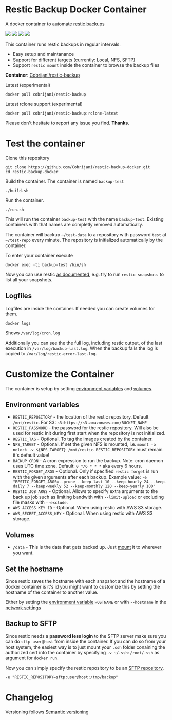 # Restic Backup Docker Container
A docker container to automate [restic backups](https://restic.github.io/)


[![](https://images.microbadger.com/badges/image/cobrijani/restic-backup.svg)](https://microbadger.com/images/cobrijani/restic-backup "Get your own image badge on microbadger.com")
[![](https://images.microbadger.com/badges/version/cobrijani/restic-backup.svg)](https://microbadger.com/images/cobrijani/restic-backup "Get your own version badge on microbadger.com")
[![](https://images.microbadger.com/badges/image/cobrijani/restic-backup:rclone-latest.svg)](https://microbadger.com/images/cobrijani/restic-backup:rclone-latest "Get your own image badge on microbadger.com")
[![](https://images.microbadger.com/badges/version/cobrijani/restic-backup:rclone-latest.svg)](https://microbadger.com/images/cobrijani/restic-backup:rclone-latest "Get your own version badge on microbadger.com")

This container runs restic backups in regular intervals.

* Easy setup and maintanance
* Support for different targets (currently: Local, NFS, SFTP)
* Support `restic mount` inside the container to browse the backup files

**Container**: [Cobrijani/restic-backup](https://hub.docker.com/r/cobrijani/restic-backup)


Latest (experimental)
```
docker pull cobrijani/restic-backup
```
Latest rclone support (experimental)
```
docker pull cobrijani/restic-backup:rclone-latest
```

Please don't hesitate to report any issue you find. **Thanks.**

# Test the container

Clone this repository

```
git clone https://github.com/Cobrijani/restic-backup-docker.git
cd restic-backup-docker
```

Build the container. The container is named `backup-test`
```
./build.sh
```

Run the container.
```
./run.sh
```

This will run the container `backup-test` with the name  `backup-test`. Existing containers with that names are completly removed automatically.

The container will backup `~/test-data` to a repository with password `test` at `~/test-repo` every minute. The repository is initialized automatically by the container.

To enter your container execute

```
docker exec -ti backup-test /bin/sh
```

Now you can use restic [as documented](https://restic.readthedocs.io/en/stable/Manual/), e.g. try to run `restic snapshots` to list all your snapshots.

## Logfiles
Logfiles are inside the container. If needed you can create volumes for them.

```
docker logs
```
Shows `/var/log/cron.log`

Additionally you can see the the full log, including restic output, of the last execution in `/var/log/backup-last.log`. When the backup fails the log is copied to `/var/log/restic-error-last.log`.

# Customize the Container

The container is setup by setting [environment variables](https://docs.docker.com/engine/reference/run/#/env-environment-variables) and [volumes](https://docs.docker.com/engine/reference/run/#volume-shared-filesystems).

## Environment variables

* `RESTIC_REPOSITORY` - the location of the restic repository. Default `/mnt/restic`. For S3: `s3:https://s3.amazonaws.com/BUCKET_NAME`
* `RESTIC_PASSWORD` - the password for the restic repository. Will also be used for restic init during first start when the repository is not initialized.
* `RESTIC_TAG` - Optional. To tag the images created by the container.
* `NFS_TARGET` - Optional. If set the given NFS is mounted, i.e. `mount -o nolock -v ${NFS_TARGET} /mnt/restic`. `RESTIC_REPOSITORY` must remain it's default value!
* `BACKUP_CRON` - A cron expression to run the backup. Note: cron daemon uses UTC time zone. Default: `0 */6 * * *` aka every 6 hours.
* `RESTIC_FORGET_ARGS` - Optional. Only if specified `restic forget` is run with the given arguments after each backup. Example value: `-e "RESTIC_FORGET_ARGS=--prune --keep-last 10 --keep-hourly 24 --keep-daily 7 --keep-weekly 52 --keep-monthly 120 --keep-yearly 100"`
* `RESTIC_JOB_ARGS` - Optional. Allows to specify extra arguments to the back up job such as limiting bandwith with `--limit-upload` or excluding file masks with `--exclude`.
* `AWS_ACCESS_KEY_ID` - Optional. When using restic with AWS S3 storage.
* `AWS_SECRET_ACCESS_KEY` - Optional. When using restic with AWS S3 storage.

## Volumes

* `/data` - This is the data that gets backed up. Just [mount](https://docs.docker.com/engine/reference/run/#volume-shared-filesystems) it to wherever you want.

## Set the hostname

Since restic saves the hostname with each snapshot and the hostname of a docker container is it's id you might want to customize this by setting the hostname of the container to another value.

Either by setting the [environment variable](https://docs.docker.com/engine/reference/run/#env-environment-variables) `HOSTNAME` or with `--hostname` in the [network settings](https://docs.docker.com/engine/reference/run/#network-settings)

## Backup to SFTP

Since restic needs a **password less login** to the SFTP server make sure you can do `sftp user@host` from inside the container. If you can do so from your host system, the easiest way is to just mount your `.ssh` folder conaining the authorized cert into the container by specifying `-v ~/.ssh:/root/.ssh` as argument for `docker run`.

Now you can simply specify the restic repository to be an [SFTP repository](https://restic.readthedocs.io/en/stable/Manual/#create-an-sftp-repository).

```
-e "RESTIC_REPOSITORY=sftp:user@host:/tmp/backup"
```

# Changelog

Versioning follows [Semantic versioning](http://semver.org/)
